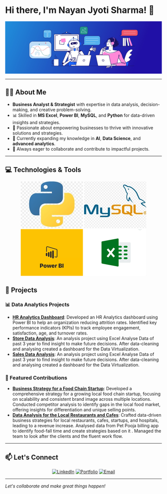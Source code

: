 # Hi there, I'm Nayan Jyoti Sharma! 👋

![Profile Banner](chatGPT-GitHub-banner.jpg) <!-- Replace with your custom banner image URL -->

---

## 👨‍💻 About Me

- **Business Analyst & Strategist** with expertise in data analysis, decision-making, and creative problem-solving.
- 📊 Skilled in **MS Excel**, **Power BI**, **MySQL**, and **Python** for data-driven insights and strategies.
- 🤝 Passionate about empowering businesses to thrive with innovative solutions and strategies.
- 🌱 Currently expanding my knowledge in **AI**, **Data Science**, and **advanced analytics**.
- 🚀 Always eager to collaborate and contribute to impactful projects.

---

## 💻 Technologies & Tools

<div align="center">

![Python](pythonnewwww.jpg)
![MySQL](aa7ffc9id.jpg)
![Power BI](Powerbinew.gif)
![Excel](EXCEL.gif)

</div>


## 🚀 Projects

### 📊 Data Analytics Projects
- **[HR Analytics Dashboard](#)**: Developed an HR Analytics dashboard using Power BI to help an organization reducing attrition rates.
 Identified key performance indicators (KPIs) to track employee engagement, satisfaction, age, and
 turnover rates.
- **[Store Data Analysis](https://1drv.ms/x/c/b770a6cd097714de/Ef8beWnr2bhPvDILAYLBDtEBMV-Q1dWIr0Y5B9i6dAOj9Q?e=zzkfMY)**: An analysis project using Excel Analyse Data of past 3 year to find insight to make future decisions. After data-cleaning and analysing created a dashboard for the Data Virtualization.
- **[Sales Data Analysis](https://1drv.ms/x/c/b770a6cd097714de/ESA1_N8ZM_lIs_6XU77so1wB3lAGXm7eI76e7DyFrGQi-g?e=jxV91u)**: An analysis project using Excel Analyse Data of past 3 year to find insight to make future decisions. After data-cleaning and analysing created a dashboard for the Data Virtualization.
 
### 🌟 Featured Contributions
- **[Business Strategy for a Food Chain Startup](#)**: Developed a comprehensive strategy for a growing local food chain startup, focusing on scalability and consistent brand image across multiple locations.  Conducted competitor analysis to identify gaps in the local food market, offering insights for
 differentiation and unique selling points.
- **[Data Analysis for the Local Restaurants and Cafes](#)**: Crafted data-driven business strategies for local restaurants, cafes, startups, and hospitals, leading to a
 revenue increase.
  Analysed data from Pet Pooja billing app to identify food-fall time and create strategies based on it .
  Managed the team to look after the clients and the fluent work flow.

---

## 📫 Let's Connect

<div align="center">

[![LinkedIn](https://img.shields.io/badge/LinkedIn-0A66C2?style=for-the-badge&logo=linkedin&logoColor=white)](https://www.linkedin.com/in/nayanxs/)
[![Portfolio](https://img.shields.io/badge/Portfolio-FF5722?style=for-the-badge&logo=google-chrome&logoColor=white)](https://nayanxs.github.io/About-NayanXS/)
[![Email](https://img.shields.io/badge/Email-D14836?style=for-the-badge&logo=gmail&logoColor=white)](mailto:nayanxs8881@gmail.com)

</div>

---

*Let's collaborate and make great things happen!*
